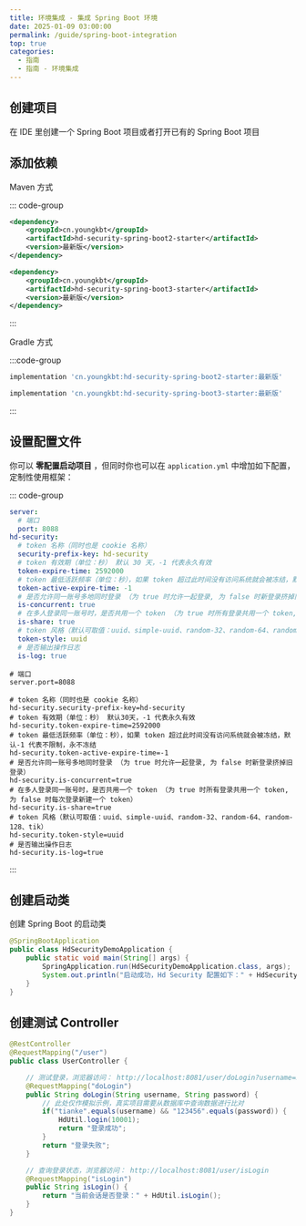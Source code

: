 ```yaml
---
title: 环境集成 - 集成 Spring Boot 环境
date: 2025-01-09 03:00:00
permalink: /guide/spring-boot-integration
top: true
categories:
  - 指南
  - 指南 - 环境集成
---
```



## 创建项目

在 IDE 里创建一个 Spring Boot 项目或者打开已有的 Spring Boot 项目

## 添加依赖

Maven 方式

::: code-group

```xml [Spring Boot2]
<dependency>
    <groupId>cn.youngkbt</groupId>
    <artifactId>hd-security-spring-boot2-starter</artifactId>
    <version>最新版</version>
</dependency>
```

```xml [Spring Boot3]
<dependency>
    <groupId>cn.youngkbt</groupId>
    <artifactId>hd-security-spring-boot3-starter</artifactId>
    <version>最新版</version>
</dependency>
```

:::

Gradle 方式

:::code-group

```groovy [Spring Boot2]
implementation 'cn.youngkbt:hd-security-spring-boot2-starter:最新版'
```

```groovy [Spring Boot3]
implementation 'cn.youngkbt:hd-security-spring-boot3-starter:最新版'
```

:::

## 设置配置文件

你可以 **零配置启动项目** ，但同时你也可以在 `application.yml` 中增加如下配置，定制性使用框架：

::: code-group

```yaml [application.yml]
server:
  # 端口
  port: 8088
hd-security:
  # token 名称（同时也是 cookie 名称）
  security-prefix-key: hd-security
  # token 有效期（单位：秒） 默认 30 天，-1 代表永久有效
  token-expire-time: 2592000
  # token 最低活跃频率（单位：秒），如果 token 超过此时间没有访问系统就会被冻结，默认 -1 代表不限制，永不冻结
  token-active-expire-time: -1
  # 是否允许同一账号多地同时登录 （为 true 时允许一起登录, 为 false 时新登录挤掉旧登录）
  is-concurrent: true
  # 在多人登录同一账号时，是否共用一个 token （为 true 时所有登录共用一个 token, 为 false 时每次登录新建一个 token）
  is-share: true
  # token 风格（默认可取值：uuid、simple-uuid、random-32、random-64、random-128、tik）
  token-style: uuid
  # 是否输出操作日志
  is-log: true
```

```properties [application.properties]
# 端口
server.port=8088

# token 名称（同时也是 cookie 名称）
hd-security.security-prefix-key=hd-security
# token 有效期（单位：秒） 默认30天，-1 代表永久有效
hd-security.token-expire-time=2592000
# token 最低活跃频率（单位：秒），如果 token 超过此时间没有访问系统就会被冻结，默认-1 代表不限制，永不冻结
hd-security.token-active-expire-time=-1
# 是否允许同一账号多地同时登录 （为 true 时允许一起登录, 为 false 时新登录挤掉旧登录）
hd-security.is-concurrent=true
# 在多人登录同一账号时，是否共用一个 token （为 true 时所有登录共用一个 token, 为 false 时每次登录新建一个 token）
hd-security.is-share=true
# token 风格（默认可取值：uuid、simple-uuid、random-32、random-64、random-128、tik）
hd-security.token-style=uuid
# 是否输出操作日志
hd-security.is-log=true
```

:::

## 创建启动类

创建 Spring Boot 的启动类

```java
@SpringBootApplication
public class HdSecurityDemoApplication {
    public static void main(String[] args) {
        SpringApplication.run(HdSecurityDemoApplication.class, args);
        System.out.println("启动成功，Hd Security 配置如下：" + HdSecurityManager.getConfig());
    }
}
```

## 创建测试 Controller

```java
@RestController
@RequestMapping("/user")
public class UserController {

    // 测试登录，浏览器访问： http://localhost:8081/user/doLogin?username=zhang&password=123456
    @RequestMapping("doLogin")
    public String doLogin(String username, String password) {
        // 此处仅作模拟示例，真实项目需要从数据库中查询数据进行比对
        if("tianke".equals(username) && "123456".equals(password)) {
            HdUtil.login(10001);
            return "登录成功";
        }
        return "登录失败";
    }

    // 查询登录状态，浏览器访问： http://localhost:8081/user/isLogin
    @RequestMapping("isLogin")
    public String isLogin() {
        return "当前会话是否登录：" + HdUtil.isLogin();
    }
}
```

